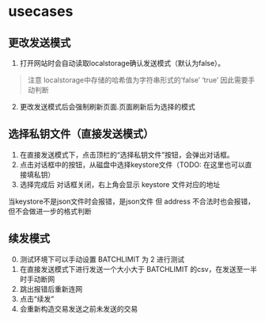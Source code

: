 # usecases

## 更改发送模式

1. 打开网站时会自动读取localstorage确认发送模式（默认为false）。
> 注意 localstorage中存储的哈希值为字符串形式的‘false’ ‘true’ 因此需要手动判断
2. 更改发送模式后会强制刷新页面.页面刷新后为选择的模式

## 选择私钥文件（直接发送模式）

1. 在直接发送模式下，点击顶栏的“选择私钥文件”按钮，会弹出对话框。
2. 点击对话框中的按钮，从磁盘中选择keystore文件（TODO: 在这里也可以直接填私钥）
3. 选择完成后 对话框关闭，右上角会显示 keystore 文件对应的地址

当keystore不是json文件时会报错，是json文件 但 address 不合法时也会报错，但不会做进一步的格式判断

## 续发模式

0.  测试环境下可以手动设置 BATCHLIMIT 为 2 进行测试
1.  在直接发送模式下进行发送一个大小大于 BATCHLIMIT 的csv，在发送至一半时手动断网
2.  跳出报错后重新连网
3.  点击“续发”
4.  会重新构造交易发送之前未发送的交易
